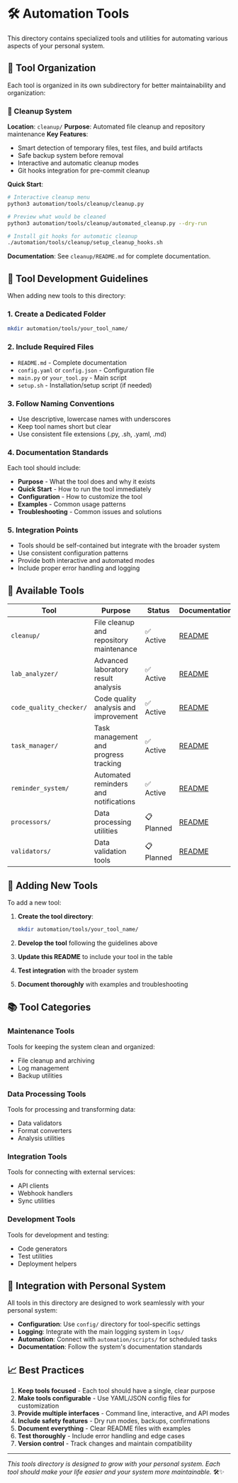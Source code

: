 # 🛠️ Automation Tools

This directory contains specialized tools and utilities for automating various aspects of your personal system.

## 📁 Tool Organization

Each tool is organized in its own subdirectory for better maintainability and organization:

### 🧹 Cleanup System
**Location**: `cleanup/`
**Purpose**: Automated file cleanup and repository maintenance
**Key Features**:
- Smart detection of temporary files, test files, and build artifacts
- Safe backup system before removal
- Interactive and automatic cleanup modes
- Git hooks integration for pre-commit cleanup

**Quick Start**:
```bash
# Interactive cleanup menu
python3 automation/tools/cleanup/cleanup.py

# Preview what would be cleaned
python3 automation/tools/cleanup/automated_cleanup.py --dry-run

# Install git hooks for automatic cleanup
./automation/tools/cleanup/setup_cleanup_hooks.sh
```

**Documentation**: See `cleanup/README.md` for complete documentation.

## 🎯 Tool Development Guidelines

When adding new tools to this directory:

### 1. **Create a Dedicated Folder**
```bash
mkdir automation/tools/your_tool_name/
```

### 2. **Include Required Files**
- `README.md` - Complete documentation
- `config.yaml` or `config.json` - Configuration file
- `main.py` or `your_tool.py` - Main script
- `setup.sh` - Installation/setup script (if needed)

### 3. **Follow Naming Conventions**
- Use descriptive, lowercase names with underscores
- Keep tool names short but clear
- Use consistent file extensions (.py, .sh, .yaml, .md)

### 4. **Documentation Standards**
Each tool should include:
- **Purpose** - What the tool does and why it exists
- **Quick Start** - How to run the tool immediately
- **Configuration** - How to customize the tool
- **Examples** - Common usage patterns
- **Troubleshooting** - Common issues and solutions

### 5. **Integration Points**
- Tools should be self-contained but integrate with the broader system
- Use consistent configuration patterns
- Provide both interactive and automated modes
- Include proper error handling and logging

## 🔧 Available Tools

| Tool | Purpose | Status | Documentation |
|------|---------|--------|---------------|
| `cleanup/` | File cleanup and repository maintenance | ✅ Active | [README](cleanup/README.md) |
| `lab_analyzer/` | Advanced laboratory result analysis | ✅ Active | [README](lab_analyzer/README.md) |
| `code_quality_checker/` | Code quality analysis and improvement | ✅ Active | [README](code_quality_checker/README.md) |
| `task_manager/` | Task management and progress tracking | ✅ Active | [README](task_manager/README.md) |
| `reminder_system/` | Automated reminders and notifications | ✅ Active | [README](reminder_system/README.md) |
| `processors/` | Data processing utilities | 📋 Planned | [README](processors/README.md) |
| `validators/` | Data validation tools | 📋 Planned | [README](validators/README.md) |

## 🚀 Adding New Tools

To add a new tool:

1. **Create the tool directory**:
   ```bash
   mkdir automation/tools/your_tool_name/
   ```

2. **Develop the tool** following the guidelines above

3. **Update this README** to include your tool in the table

4. **Test integration** with the broader system

5. **Document thoroughly** with examples and troubleshooting

## 📚 Tool Categories

### **Maintenance Tools**
Tools for keeping the system clean and organized:
- File cleanup and archiving
- Log management
- Backup utilities

### **Data Processing Tools**
Tools for processing and transforming data:
- Data validators
- Format converters
- Analysis utilities

### **Integration Tools**
Tools for connecting with external services:
- API clients
- Webhook handlers
- Sync utilities

### **Development Tools**
Tools for development and testing:
- Code generators
- Test utilities
- Deployment helpers

## 🔗 Integration with Personal System

All tools in this directory are designed to work seamlessly with your personal system:

- **Configuration**: Use `config/` directory for tool-specific settings
- **Logging**: Integrate with the main logging system in `logs/`
- **Automation**: Connect with `automation/scripts/` for scheduled tasks
- **Documentation**: Follow the system's documentation standards

## 📈 Best Practices

1. **Keep tools focused** - Each tool should have a single, clear purpose
2. **Make tools configurable** - Use YAML/JSON config files for customization
3. **Provide multiple interfaces** - Command line, interactive, and API modes
4. **Include safety features** - Dry run modes, backups, confirmations
5. **Document everything** - Clear README files with examples
6. **Test thoroughly** - Include error handling and edge cases
7. **Version control** - Track changes and maintain compatibility

---

*This tools directory is designed to grow with your personal system. Each tool should make your life easier and your system more maintainable.* 🛠️✨